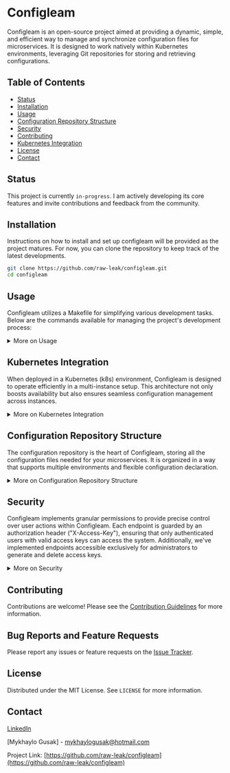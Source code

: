# Configleam 

Configleam is an open-source project aimed at providing a dynamic, simple, and efficient way to manage and synchronize configuration files for microservices. It is designed to work natively within Kubernetes environments, leveraging Git repositories for storing and retrieving configurations.

## Table of Contents

- [Status](#status)
- [Installation](#installation)
- [Usage](#usage)
- [Configuration Repository Structure](#configuration-repository-structure)
- [Security](#security)
- [Contributing](#contributing)
- [Kubernetes Integration](#kubernetes-integration)
- [License](#license)
- [Contact](#contact)

## Status

This project is currently `in-progress`. I am actively developing its core features and invite contributions and feedback from the community.

## Installation

Instructions on how to install and set up configleam will be provided as the project matures. For now, you can clone the repository to keep track of the latest developments.

```bash
git clone https://github.com/raw-leak/configleam.git
cd configleam
```

## Usage

Configleam utilizes a Makefile for simplifying various development tasks. Below are the commands available for managing the project's development process:

<details>
<summary>More on Usage</summary>

### Building the Project

To compile the Configleam application and create a binary in the `./build` directory, use:

```bash
make build
```

This command compiles the application, ensuring that any changes to the source code are incorporated into the executable.

### Running the Application

After building, you can run Configleam in development mode with:

```bash
make run
```

This command first builds the project and then executes the compiled binary, starting the application.

### Running Tests

To execute the unit tests for Configleam, ensuring that your changes haven't broken existing functionality, use:

```bash
make test
```

This command runs all unit tests in the project, providing test results for each package.

### Formatting Code

To format the Go source files according to the Go standards, run:

```bash
make fmt
```

This ensures consistency in coding style across the project, making it easier to read and maintain.

### Cleaning Up

To clean up the project, removing build artifacts and clearing the build cache, execute:

```bash
make clean
```

This is useful for ensuring a clean state before a fresh build or after finishing development sessions.

### Getting Help

For a summary of available make commands, you can use:

```bash
make help
```

This will display a list of all commands defined in the Makefile with a brief description of what they do, helping you to quickly find the command you need.

</details>

## Kubernetes Integration

When deployed in a Kubernetes (k8s) environment, Configleam is designed to operate efficiently in a multi-instance setup. This architecture not only boosts availability but also ensures seamless configuration management across instances.

<details>
<summary>More on Kubernetes Integration</summary>

### Multi-Instance Deployment

Configleam can be run in multiple instances within Kubernetes, supporting high availability and scalability. This setup allows for a distributed operation where instances share the load of serving configuration data.

### Leader and Replica Roles

- **Leader Instance:** Among the multiple instances, only the elected leader manages the synchronization with the configuration Git repository. This centralizes the update process, ensuring consistency across configurations.
- **Read Replicas:** Other instances act as read replicas, serving configuration data without performing synchronization tasks. This division of labor ensures efficient resource utilization and quick response times for configuration requests.

### Failover and Leader Election

- **Automatic Failover:** If the current leader instance fails or becomes unavailable, Kubernetes' leader election protocol automatically elects a new leader from the available replicas. This ensures that the synchronization process is always maintained, minimizing downtime and disruption.
- **Seamless Transition:** The newly elected leader initiates the synchronization with the provided Git repositories, ensuring that the latest configurations are fetched and applied. This transition happens automatically, ensuring continuous operation without manual intervention.

### Endpoints for Health and Readiness Checks

- **Health Check Endpoint:** `/health` allows Kubernetes to monitor the overall health of each Configleam instance, facilitating automatic recovery in case of failures.
- **Readiness Check Endpoint:** `/ready` signals to Kubernetes when an instance is ready to serve traffic, ensuring that only fully initialized instances handle requests.

By leveraging Kubernetes' capabilities for leader election and automatic failover, Configleam achieves a resilient and scalable configuration management solution suitable for dynamic cloud-native environments. This setup ensures that configuration synchronization is always active and up-to-date, even in the face of instance failures, providing a robust foundation for microservices architecture.

</details>

## Configuration Repository Structure

The configuration repository is the heart of Configleam, storing all the configuration files needed for your microservices. It is organized in a way that supports multiple environments and flexible configuration declaration.

<details>
<summary>More on Configuration Repository Structure</summary>

### Environment Organization

Configurations are organized by environment, with each environment represented by a separate folder at the root of the repository. For example:

- `/develop`
- `/release`
- `/production`

These folders correspond to the environments in which your microservices will run. The name of each folder could perfectly match the environment variable used when running your microservices.

### Declaring Configuration Variables

Within each environment folder, you can declare your configuration variables in `.yaml` or `.yml` files. These files can be organized as you see fit, including the use of nested folders for additional structure. The key points to remember are:

- **File Format:** Ensure your configuration files are in YAML format, with proper syntax to avoid parsing errors.
- **Flexibility:** You can create as many files as you need, containing as many variables as necessary to suit your configuration requirements.

### Configuration Keys

Configurations are categorized into three types of keys to provide clarity and control over how settings are applied:

1. **Global:**
    - Broadly applicable settings across different contexts.
    - Can be defined in any file without a specific naming convention.
    - Examples: include general service settings, default database configurations, application-wide feature flags, etc.

2. **Groups:** 
    - Named collections (groups) of configurations that aggregate global settings and group-specific local settings.
    - Groups serve as a single point of access for all related configurations, both global and local to that group.
    - Group names are prefixed with `group:` to signify their special role in collecting configurations.
   

3. **Local:**
    - Context-specific settings contained within a group.
    - Local configurations only exist within the context of their respective groups and are used to override global settings or add new group-specific settings.

Here's an example of how these keys might be structured in your YAML files:

```yaml
# Example of global configurations (global.yaml)

database:
  type: sql
  host: global-db-host
  port: 3306

featureFlags:
  betaFeatures: false
  darkMode: true
```

In this example:
`database` and `featureFlags` are global configurations. They define the default database settings and application-wide feature flags.

```yaml
# Example of group configurations with both global and local variables (groups.yaml)

group:analytics:
  - featureFlags # global
  - database: # local
      host: analytics-db-host
      port: 3307
  - additionalMetrics: true # local

group:marketing:
  - database # local
  - featureFlags: # local
      betaFeatures: true
  - marketingCampaignsEnabled: true # local

```

In this example: 

Analytics Group (`group:analytics`): Inherits the global featureFlags and modifies the global database settings for its specific needs. It also includes an analytics-specific setting additionalMetrics.

Marketing Group (`group:marketing:`): Inherits the global database configuration and overrides the featureFlags setting. It introduces a marketing-specific setting marketingCampaignsEnabled.

### Notes

- Global configurations act as default settings. They apply broadly unless overridden by a group-specific configuration.
- Local configurations allow for flexibility and customization within specific groups or contexts.
- Configleam processes these configurations to apply the appropriate settings based on their global or group-specific nature.

</details>

## Security

Configleam implements granular permissions to provide precise control over user actions within Configleam. Each endpoint is guarded by an authorization header ("X-Access-Key"), ensuring that only authenticated users with valid access keys can access the system. Additionally, we've implemented endpoints accessible exclusively for administrators to generate and delete access keys.

<details>
<summary>More on Security</summary>

#### Granular Permissions

Granular permissions are at the core of our security model, allowing us to precisely control user access within Configleam. Each permission corresponds to a specific operation within the system, ensuring that users only have access to the features and functionalities they require.

- **Admin Role:**
  - Description: The admin role grants users global administrative privileges, enabling them to perform all operations across all environments within Configleam.
  - Permissions:
    - `Admin` - Global admin role with access to all operations in all environments.

- **Environment Admin Access:**
  - Description: Similar to the admin role, but restricted to a single environment, providing global administrative privileges within that specific environment.
  - Permissions:
    - `EnvAdminAccess` - Admin role but limited to a single environment.

- **Read Configuration:**
  - Description: Allows users to read configuration settings from Configleam.
  - Permissions:
    - `ReadConfig` - Permission to read configurations.

- **Reveal Secrets:**
  - Description: Grants users the ability to reveal secrets within configuration readings (not yet implemented).
  - Permissions:
    - `RevealSecrets` - Permission to reveal secrets in configurations.

- **Clone Environment:**
  - Description: Permits users to clone existing environments with modifications and delete them.
  - Permissions:
    - `CloneEnvironment` - Permission to clone environments.

- **Create Secrets:**
  - Description: Enables users to create secrets within Configleam.
  - Permissions:
    - `CreateSecrets` - Permission to create secrets.

- **Access Dashboard:**
  - Description: Provides users with access to the dashboard (currently not implemented).
  - Permissions:
    - `AccessDashboard` - Permission to access the dashboard.

#### Access Key Management Endpoints

To facilitate access key management, we've introduced dedicated endpoints that enable users to create and delete access keys securely.

- **Create Access Key:**
  - Endpoint: `POST/PUT /v1/access`
  - Description: This endpoint allows users to create or update access keys with specified permissions. Below is an example JSON payload for creating access keys:

```json
{
  "globalAdmin": true,
  "environments": {
    "dev": {
      "envAdminAccess": true,
      "readConfig": true,
      "revealSecrets": false,
      "cloneEnvironment": false,
      "createSecrets": true,
      "accessDashboard": false
    },
    "prod": {
      "envAdminAccess": false,
      "readConfig": true,
      "revealSecrets": false,
      "cloneEnvironment": false,
      "createSecrets": false,
      "accessDashboard": true
    }
  }
}
```

Explanation of JSON properties:
- `globalAdmin`: Boolean indicating whether the access key has global administrative privileges.
- `environments`: Map containing permissions for each environment.
  - `envAdminAccess`: Boolean indicating admin access restricted to the environment.
  - `readConfig`: Boolean indicating permission to read configurations.
  - `revealSecrets`: Boolean indicating permission to reveal secrets.
  - `cloneEnvironment`: Boolean indicating permission to clone environments.
  - `createSecrets`: Boolean indicating permission to create secrets.
  - `accessDashboard`: Boolean indicating permission to access the dashboard.

Response Example:

```json
{
  "globalAdmin": true,
  "environments": {
    "dev": {
      "envAdminAccess": true,
      "readConfig": true,
      "revealSecrets": false,
      "cloneEnvironment": false,
      "createSecrets": true,
      "accessDashboard": false
    },
    "prod": {
      "envAdminAccess": false,
      "readConfig": true,
      "revealSecrets": false,
      "cloneEnvironment": false,
      "createSecrets": false,
      "accessDashboard": true
    }
  },
  "accessKey": "generated-access-key"
}
```

`accessKey`: The newly generated access key that is associated with the provided permissions.

- **Delete Access Key:**
  - Endpoint: `ANY /v1/access/delete`
  - Description: This endpoint allows administrators to delete access keys.


</details>

## Contributing

Contributions are welcome! Please see the [Contribution Guidelines](CONTRIBUTING.md) for more information.

## Bug Reports and Feature Requests

Please report any issues or feature requests on the [Issue Tracker](https://github.com/raw-lean/configleam/issues).

## License

Distributed under the MIT License. See `LICENSE` for more information.

## Contact

[LinkedIn](https://www.linkedin.com/in/mykhaylo-gusak/)

[Mykhaylo Gusak] - mykhaylogusak@hotmail.com

Project Link: [https://github.com/raw-leak/configleam](https://github.com/raw-leak/configleam)
